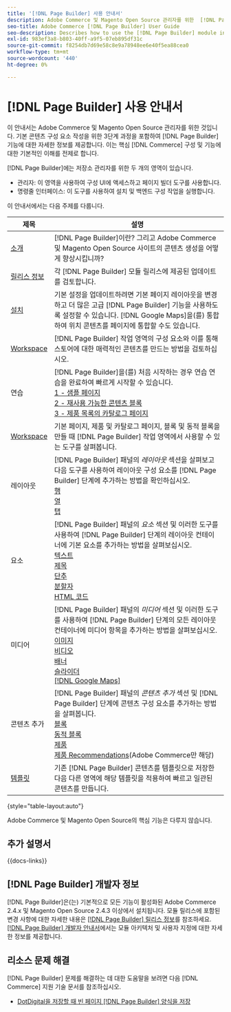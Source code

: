 ```yaml
---
title: '[!DNL Page Builder] 사용 안내서'
description: Adobe Commerce 및 Magento Open Source 관리자를 위한  [!DNL Page Builder] 에 대한 포괄적인 정보입니다.
seo-title: Adobe Commerce [!DNL Page Builder] User Guide
seo-description: Describes how to use the [!DNL Page Builder] module in Adobe Commerce or Magento Open Source.
exl-id: 983ef3a8-b803-40ff-a9f5-07eb895df31c
source-git-commit: f8254db7d69e58c8e9a78948ee6e40f5ea88cea0
workflow-type: tm+mt
source-wordcount: '440'
ht-degree: 0%

---
```


# [!DNL Page Builder] 사용 안내서

이 안내서는 Adobe Commerce 및 Magento Open Source 관리자를 위한 것입니다. 기본 콘텐츠 구성 요소 작성을 위한 3단계 과정을 포함하여 [!DNL Page Builder] 기능에 대한 자세한 정보를 제공합니다. 이는 핵심 [!DNL Commerce] 구성 및 기능에 대한 기본적인 이해를 전제로 합니다.

[!DNL Page Builder]에는 저장소 관리자를 위한 두 개의 영역이 있습니다.

- 관리자: 이 영역을 사용하여 구성 UI에 액세스하고 페이지 빌더 도구를 사용합니다.
- 명령줄 인터페이스: 이 도구를 사용하여 설치 및 백엔드 구성 작업을 실행합니다.

이 안내서에서는 다음 주제를 다룹니다.

| 제목 | 설명 |
| ------- | ----------- |
| [소개](introduction.md) | [!DNL Page Builder]이란? 그리고 Adobe Commerce 및 Magento Open Source 사이트의 콘텐츠 생성을 어떻게 향상시킵니까? |
| [릴리스 정보](release-notes.md) | 각 [!DNL Page Builder] 모듈 릴리스에 제공된 업데이트를 검토합니다. |
| [설치](setup.md) | 기본 설정을 업데이트하려면 기본 페이지 레이아웃을 변경하고 더 많은 고급 [!DNL Page Builder] 기능을 사용하도록 설정할 수 있습니다. [!DNL Google Maps]을(를) 통합하여 위치 콘텐츠를 페이지에 통합할 수도 있습니다. |
| [Workspace](workspace.md) | [!DNL Page Builder] 작업 영역의 구성 요소와 이를 통해 스토어에 대한 매력적인 콘텐츠를 만드는 방법을 검토하십시오. |
| 연습 | [!DNL Page Builder]을(를) 처음 시작하는 경우 연습 연습을 완료하여 빠르게 시작할 수 있습니다.<br>[1 - 샘플 페이지](1-simple-page.md)<br>[2 - 재사용 가능한 콘텐츠 블록](2-blocks.md)<br>[3 - 제품 목록의 카탈로그 페이지](3-catalog-content.md) |
| [Workspace](workspace.md) | 기본 페이지, 제품 및 카탈로그 페이지, 블록 및 동적 블록을 만들 때 [!DNL Page Builder] 작업 영역에서 사용할 수 있는 도구를 살펴봅니다. |
| 레이아웃 | [!DNL Page Builder] 패널의 _레이아웃_ 섹션을 살펴보고 다음 도구를 사용하여 레이아웃 구성 요소를 [!DNL Page Builder] 단계에 추가하는 방법을 확인하십시오. <br>[행](row.md)<br>[열](column.md)<br>[탭](tabs.md) |
| 요소 | [!DNL Page Builder] 패널의 _요소_ 섹션 및 이러한 도구를 사용하여 [!DNL Page Builder] 단계의 레이아웃 컨테이너에 기본 요소를 추가하는 방법을 살펴보십시오. <br>[텍스트](text.md)<br>[제목](heading.md)<br>[단추](buttons.md)<br>[분할자](divider.md)<br>[HTML 코드](html-code.md) |
| 미디어 | [!DNL Page Builder] 패널의 _미디어_ 섹션 및 이러한 도구를 사용하여 [!DNL Page Builder] 단계의 모든 레이아웃 컨테이너에 미디어 항목을 추가하는 방법을 살펴보십시오. <br>[이미지](image.md)<br>[비디오](video.md)<br>[배너](banner.md)<br>[슬라이더](slider.md)<br>[[!DNL Google Maps]](map.md) |
| 콘텐츠 추가 | [!DNL Page Builder] 패널의 _콘텐츠 추가_ 섹션 및 [!DNL Page Builder] 단계에 콘텐츠 구성 요소를 추가하는 방법을 살펴봅니다. <br>[블록](block.md)<br>[동적 블록](dynamic-block.md)<br>[제품](products.md)<br>[제품 Recommendations](recommendations.md)(Adobe Commerce만 해당) |
| [템플릿](templates.md) | 기존 [!DNL Page Builder] 콘텐츠를 템플릿으로 저장한 다음 다른 영역에 해당 템플릿을 적용하여 빠르고 일관된 콘텐츠를 만듭니다. |

{style="table-layout:auto"}

Adobe Commerce 및 Magento Open Source의 핵심 기능은 다루지 않습니다.

## 추가 설명서

{{docs-links}}

## [!DNL Page Builder] 개발자 정보

[!DNL Page Builder]은(는) 기본적으로 모든 기능이 활성화된 Adobe Commerce 2.4.x 및 Magento Open Source 2.4.3 이상에서 설치됩니다. 모듈 릴리스에 포함된 변경 사항에 대한 자세한 내용은 [[!DNL Page Builder] 릴리스 정보](release-notes.md)를 참조하세요. [[!DNL Page Builder] 개발자 안내서](https://developer.adobe.com/commerce/frontend-core/page-builder/)에서는 모듈 아키텍처 및 사용자 지정에 대한 자세한 정보를 제공합니다.

## 리소스 문제 해결

[!DNL Page Builder] 문제를 해결하는 데 대한 도움말을 보려면 다음 [!DNL Commerce] 지원 기술 문서를 참조하십시오.

- [DotDigital을 저장할 때 빈 페이지 [!DNL Page Builder] 양식을 저장](https://experienceleague.adobe.com/docs/commerce-knowledge-base/kb/troubleshooting/miscellaneous/magento-2.4.1-empty-page-when-dotdigital-page-builder-form-saved.html)
